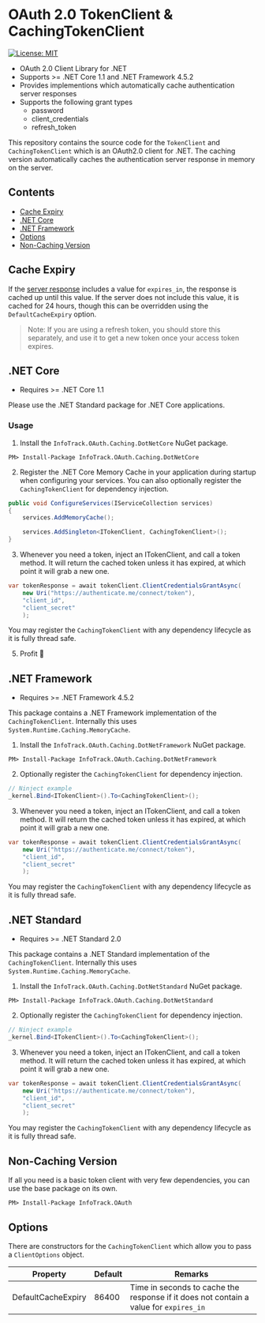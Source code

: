 # OAuth 2.0 TokenClient & CachingTokenClient

[![License: MIT](https://img.shields.io/badge/License-MIT-yellow.svg)](https://opensource.org/licenses/MIT)

- OAuth 2.0 Client Library for .NET
- Supports >= .NET Core 1.1 and .NET Framework 4.5.2
- Provides implementions which automatically cache authentication server responses
- Supports the following grant types
  - password
  - client_credentials
  - refresh_token

This repository contains the source code for the `TokenClient` and `CachingTokenClient` which is an OAuth2.0 client for .NET. The caching version automatically caches the authentication server response in memory on the server.

## Contents

- [Cache Expiry](#cache-expiry)
- [.NET Core](#net-core)
- [.NET Framework](#net-framework)
- [Options](#options)
- [Non-Caching Version](#non-caching-version)

## Cache Expiry
If the [server response](https://www.oauth.com/oauth2-servers/access-tokens/access-token-response/) includes a value for `expires_in`, the response is cached up until this value. If the server does not include this value, it is cached for 24 hours, though this can be overridden using the `DefaultCacheExpiry` option.

> Note: If you are using a refresh token, you should store this separately, and use it to get a new token once your access token expires.


## .NET Core

- Requires >= .NET Core 1.1

Please use the .NET Standard package for .NET Core applications.

### Usage

1. Install the `InfoTrack.OAuth.Caching.DotNetCore` NuGet package.
```
PM> Install-Package InfoTrack.OAuth.Caching.DotNetCore
```

2. Register the .NET Core Memory Cache in your application during startup when configuring your services. You can also optionally register the `CachingTokenClient` for dependency injection.

```C#
public void ConfigureServices(IServiceCollection services)
{
    services.AddMemoryCache();

    services.AddSingleton<ITokenClient, CachingTokenClient>();
}
```

3. Whenever you need a token, inject an ITokenClient, and call a token method. It will return the cached token unless it has expired, at which point it will grab a new one.

```C#
var tokenResponse = await tokenClient.ClientCredentialsGrantAsync(
    new Uri("https://authenticate.me/connect/token"),
    "client_id",
    "client_secret"
    );
```
You may register the `CachingTokenClient` with any dependency lifecycle as it is fully thread safe.

5. Profit 🤑


## .NET Framework

- Requires >= .NET Framework 4.5.2

This package contains a .NET Framework implementation of the `CachingTokenClient`. Internally this uses `System.Runtime.Caching.MemoryCache`.

1. Install the `InfoTrack.OAuth.Caching.DotNetFramework` NuGet package.

```
PM> Install-Package InfoTrack.OAuth.Caching.DotNetFramework
```

2. Optionally register the `CachingTokenClient` for dependency injection.

```C#
// Ninject example
_kernel.Bind<ITokenClient>().To<CachingTokenClient>();
```

3. Whenever you need a token, inject an ITokenClient, and call a token method. It will return the cached token unless it has expired, at which point it will grab a new one.

```C#
var tokenResponse = await tokenClient.ClientCredentialsGrantAsync(
    new Uri("https://authenticate.me/connect/token"),
    "client_id",
    "client_secret"
    );
```
You may register the `CachingTokenClient` with any dependency lifecycle as it is fully thread safe.

## .NET Standard

- Requires >= .NET Standard 2.0

This package contains a .NET Standard  implementation of the `CachingTokenClient`. Internally this uses `System.Runtime.Caching.MemoryCache`.

1. Install the `InfoTrack.OAuth.Caching.DotNetStandard` NuGet package.

```
PM> Install-Package InfoTrack.OAuth.Caching.DotNetStandard
```

2. Optionally register the `CachingTokenClient` for dependency injection.

```C#
// Ninject example
_kernel.Bind<ITokenClient>().To<CachingTokenClient>();
```

3. Whenever you need a token, inject an ITokenClient, and call a token method. It will return the cached token unless it has expired, at which point it will grab a new one.

```C#
var tokenResponse = await tokenClient.ClientCredentialsGrantAsync(
    new Uri("https://authenticate.me/connect/token"),
    "client_id",
    "client_secret"
    );
```
You may register the `CachingTokenClient` with any dependency lifecycle as it is fully thread safe.

## Non-Caching Version
If all you need is a basic token client with very few dependencies, you can use the base package on its own.

```
PM> Install-Package InfoTrack.OAuth
```

## Options
There are constructors for the `CachingTokenClient` which allow you to pass a `ClientOptions` object.

| Property | Default | Remarks |
| --- | --- | --- |
| DefaultCacheExpiry | 86400 | Time in seconds to cache the response if it does not contain a value for `expires_in`